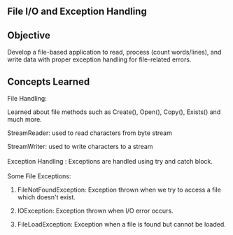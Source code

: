 ## File I/O and Exception Handling

## Objective

Develop a file-based application to read, process (count words/lines), and write data with proper exception handling for file-related errors.

## Concepts Learned

File Handling:

Learned about file methods such as Create(), Open(), Copy(), Exists() and much more.

StreamReader: used to read characters from byte stream

StreamWriter: used to write characters to a stream
<br><br>
Exception Handling : Exceptions are handled using try and catch block.
<br><br>
Some File Exceptions:

1. FileNotFoundException: Exception thrown when we try to access a file which doesn't exist.

2. IOException: Exception thrown when I/O error occurs.

3. FileLoadException: Exception when a file is found but cannot be loaded.
